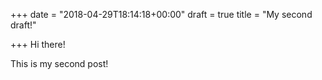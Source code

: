 +++
date = "2018-04-29T18:14:18+00:00"
draft = true
title = "My second draft!"

+++
Hi there! 

This is my second post!